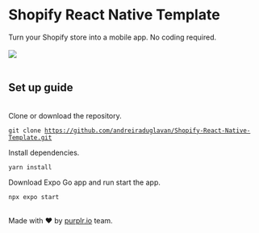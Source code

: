 # Shopify React Native Template

Turn your Shopify store into a mobile app. No coding required. 
<br />
<br />
<img src='./assets/mobile-app-for-shopify.png' />
<br />
<br />

## Set up guide

<br />
Clone or download the repository.

<code>git clone https://github.com/andreiraduglavan/Shopify-React-Native-Template.git</code>

Install dependencies.

<code>yarn install</code>

Download Expo Go app and run start the app.

<code>npx expo start</code>

<br />
Made with ❤️ by <a href="https://purplr.io">purplr.io</a> team.


